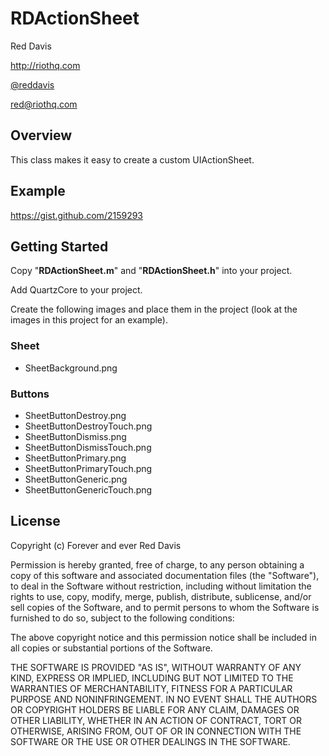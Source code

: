 # RDActionSheet

Red Davis

http://riothq.com

[@reddavis](http://twitter.com/reddavis)

red@riothq.com

## Overview

This class makes it easy to create a custom UIActionSheet.

## Example

https://gist.github.com/2159293

## Getting Started

Copy "**RDActionSheet.m**" and "**RDActionSheet.h**" into your project.

Add QuartzCore to your project.

Create the following images and place them in the project (look at the images in this project for an example).

### Sheet
* SheetBackground.png

### Buttons
* SheetButtonDestroy.png
* SheetButtonDestroyTouch.png
* SheetButtonDismiss.png
* SheetButtonDismissTouch.png
* SheetButtonPrimary.png
* SheetButtonPrimaryTouch.png
* SheetButtonGeneric.png
* SheetButtonGenericTouch.png

## License

Copyright (c) Forever and ever Red Davis

Permission is hereby granted, free of charge, to any person obtaining
a copy of this software and associated documentation files (the
"Software"), to deal in the Software without restriction, including
without limitation the rights to use, copy, modify, merge, publish,
distribute, sublicense, and/or sell copies of the Software, and to
permit persons to whom the Software is furnished to do so, subject to
the following conditions:

The above copyright notice and this permission notice shall be
included in all copies or substantial portions of the Software.

THE SOFTWARE IS PROVIDED "AS IS", WITHOUT WARRANTY OF ANY KIND,
EXPRESS OR IMPLIED, INCLUDING BUT NOT LIMITED TO THE WARRANTIES OF
MERCHANTABILITY, FITNESS FOR A PARTICULAR PURPOSE AND
NONINFRINGEMENT. IN NO EVENT SHALL THE AUTHORS OR COPYRIGHT HOLDERS BE
LIABLE FOR ANY CLAIM, DAMAGES OR OTHER LIABILITY, WHETHER IN AN ACTION
OF CONTRACT, TORT OR OTHERWISE, ARISING FROM, OUT OF OR IN CONNECTION
WITH THE SOFTWARE OR THE USE OR OTHER DEALINGS IN THE SOFTWARE.